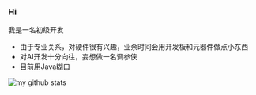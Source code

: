 ### Hi
我是一名初级开发
- 由于专业关系，对硬件很有兴趣，业余时间会用开发板和元器件做点小东西
- 对AI开发十分向往，妄想做一名调参侠
- 目前用Java糊口

![my github stats](https://github-readme-stats.vercel.app/api?username=Breadkid&show_icons=true&theme=gruvbox)

<!--
### Hi there 👋
I'm Breadykid, a backend developer.
**BreadKid/Breadkid** is a ✨ _special_ ✨ repository because its `README.md` (this file) appears on your GitHub profile.

Here are some ideas to get you started:

- 🔭 I’m currently working on ...
- 🌱 I’m currently learning ...
- 👯 I’m looking to collaborate on ...
- 🤔 I’m looking for help with ...
- 💬 Ask me about ...
- 📫 How to reach me: ...
- 😄 Pronouns: ...
- ⚡ Fun fact: ...
-->
